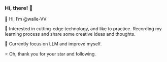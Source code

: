 ### Hi, there! 👋

👋 Hi, I’m @walle-VV

👀 Interested in cutting-edge technology, and like to practice. Recording my learning process and share some creative ideas and thoughts.

🌱 Currently focus on LLM and improve myself. 

⭐ Oh, thank you for your star and following.

<!--
**walle-VV/walle-VV** is a ✨ _special_ ✨ repository because its `README.md` (this file) appears on your GitHub profile.

Here are some ideas to get you started:

- 🔭 I’m currently working on ...
- 🌱 I’m currently learning ...
- 👯 I’m looking to collaborate on ...
- 🤔 I’m looking for help with ...
- 💬 Ask me about ...
- 📫 How to reach me: ...
- 😄 Pronouns: ...
- ⚡ Fun fact: ...
-->
